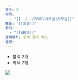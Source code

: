```yaml
---
갯수: 9
지역:
  - "[[../../ZONE/사무실|사무실]]"
종류: "[[의류]]"
위치:
  - "[[WBCB]]"
상세위치: 흰색 정리 박스
설명:
---
```


- 블랙 2개
- 회색 7개

![](http://192.168.50.22/devices/240907_IMG_0053.jpg)
